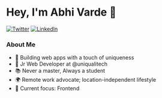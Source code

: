 <div>

# Hey, I'm Abhi Varde 👋

<a href="https://twitter.com/varde_abhi" target="__blank"><img src="https://img.shields.io/twitter/follow/abhivarde?style=social" alt="Twitter"></a>
<a href="https://www.linkedin.com/in/abhi-varde-6634551b1/" target="_blank"><img src="https://img.shields.io/badge/LinkedIn-%230077B5.svg?&style=flat-square&logo=linkedin&logoColor=white" alt="LinkedIn"></a>

</div>

### About Me

- 🚀 Building web apps with a touch of uniqueness
- 💼 Jr Web Developer at @uniqualitech
- 📚 Never a master, Always a student
- 🌍 Remote work advocate; location-independent lifestyle 
- 🎯 Current focus: Frontend
